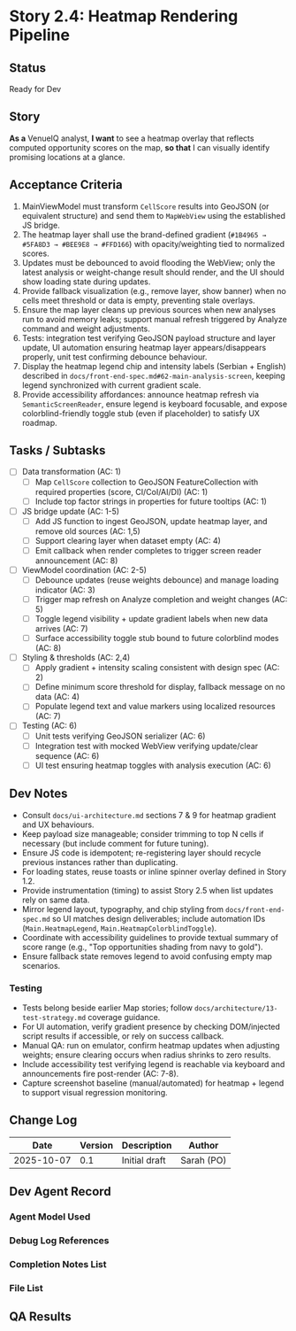 # Story 2.4: Heatmap Rendering Pipeline

## Status
Ready for Dev

## Story
**As a** VenueIQ analyst,
**I want** to see a heatmap overlay that reflects computed opportunity scores on the map,
**so that** I can visually identify promising locations at a glance.

## Acceptance Criteria
1. MainViewModel must transform `CellScore` results into GeoJSON (or equivalent structure) and send them to `MapWebView` using the established JS bridge.
2. The heatmap layer shall use the brand-defined gradient (`#1B4965 → #5FA8D3 → #BEE9E8 → #FFD166`) with opacity/weighting tied to normalized scores.
3. Updates must be debounced to avoid flooding the WebView; only the latest analysis or weight-change result should render, and the UI should show loading state during updates.
4. Provide fallback visualization (e.g., remove layer, show banner) when no cells meet threshold or data is empty, preventing stale overlays.
5. Ensure the map layer cleans up previous sources when new analyses run to avoid memory leaks; support manual refresh triggered by Analyze command and weight adjustments.
6. Tests: integration test verifying GeoJSON payload structure and layer update, UI automation ensuring heatmap layer appears/disappears properly, unit test confirming debounce behaviour.
7. Display the heatmap legend chip and intensity labels (Serbian + English) described in `docs/front-end-spec.md#62-main-analysis-screen`, keeping legend synchronized with current gradient scale.
8. Provide accessibility affordances: announce heatmap refresh via `SemanticScreenReader`, ensure legend is keyboard focusable, and expose colorblind-friendly toggle stub (even if placeholder) to satisfy UX roadmap.

## Tasks / Subtasks
- [ ] Data transformation (AC: 1)
  - [ ] Map `CellScore` collection to GeoJSON FeatureCollection with required properties (score, CI/CoI/AI/DI) (AC: 1)
  - [ ] Include top factor strings in properties for future tooltips (AC: 1)
- [ ] JS bridge update (AC: 1-5)
  - [ ] Add JS function to ingest GeoJSON, update heatmap layer, and remove old sources (AC: 1,5)
  - [ ] Support clearing layer when dataset empty (AC: 4)
  - [ ] Emit callback when render completes to trigger screen reader announcement (AC: 8)
- [ ] ViewModel coordination (AC: 2-5)
  - [ ] Debounce updates (reuse weights debounce) and manage loading indicator (AC: 3)
  - [ ] Trigger map refresh on Analyze completion and weight changes (AC: 5)
  - [ ] Toggle legend visibility + update gradient labels when new data arrives (AC: 7)
  - [ ] Surface accessibility toggle stub bound to future colorblind modes (AC: 8)
- [ ] Styling & thresholds (AC: 2,4)
  - [ ] Apply gradient + intensity scaling consistent with design spec (AC: 2)
  - [ ] Define minimum score threshold for display, fallback message on no data (AC: 4)
  - [ ] Populate legend text and value markers using localized resources (AC: 7)
- [ ] Testing (AC: 6)
  - [ ] Unit tests verifying GeoJSON serializer (AC: 6)
  - [ ] Integration test with mocked WebView verifying update/clear sequence (AC: 6)
  - [ ] UI test ensuring heatmap toggles with analysis execution (AC: 6)

## Dev Notes
- Consult `docs/ui-architecture.md` sections 7 & 9 for heatmap gradient and UX behaviours.
- Keep payload size manageable; consider trimming to top N cells if necessary (but include comment for future tuning).
- Ensure JS code is idempotent; re-registering layer should recycle previous instances rather than duplicating.
- For loading states, reuse toasts or inline spinner overlay defined in Story 1.2.
- Provide instrumentation (timing) to assist Story 2.5 when list updates rely on same data.
- Mirror legend layout, typography, and chip styling from `docs/front-end-spec.md` so UI matches design deliverables; include automation IDs (`Main.HeatmapLegend`, `Main.HeatmapColorblindToggle`).
- Coordinate with accessibility guidelines to provide textual summary of score range (e.g., "Top opportunities shading from navy to gold").
- Ensure fallback state removes legend to avoid confusing empty map scenarios.

### Testing
- Tests belong beside earlier Map stories; follow `docs/architecture/13-test-strategy.md` coverage guidance.
- For UI automation, verify gradient presence by checking DOM/injected script results if accessible, or rely on success callback.
- Manual QA: run on emulator, confirm heatmap updates when adjusting weights; ensure clearing occurs when radius shrinks to zero results.
- Include accessibility test verifying legend is reachable via keyboard and announcements fire post-render (AC: 7-8).
- Capture screenshot baseline (manual/automated) for heatmap + legend to support visual regression monitoring.

## Change Log
| Date | Version | Description | Author |
|---|---|---|---|
| 2025-10-07 | 0.1 | Initial draft | Sarah (PO) |

## Dev Agent Record

### Agent Model Used

### Debug Log References

### Completion Notes List

### File List

## QA Results
